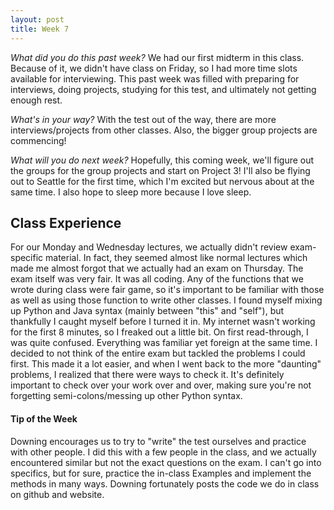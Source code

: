 ```yaml
---
layout: post
title: Week 7
---
```


_What did you do this past week?_ We had our first midterm in this class. Because of it, we didn't have class on Friday, so I had more time slots available for interviewing. This past week was filled with preparing for interviews, doing projects, studying for this test, and ultimately not getting enough rest. 

_What's in your way?_ With the test out of the way, there are more interviews/projects from other classes. Also, the bigger group projects are commencing!

_What will you do next week?_ Hopefully, this coming week, we'll figure out the groups for the group projects and start on Project 3! I'll also be flying out to Seattle for the first time, which I'm excited but nervous about at the same time.  I also hope to sleep more because I love sleep.

## Class Experience
For our Monday and Wednesday lectures, we actually didn't review exam-specific material. In fact, they seemed almost like normal lectures which made me almost forgot that we actually had an exam on Thursday.
The exam itself was very fair. It was all coding. Any of the functions that we wrote during class were fair game, so it's important to be familiar with those as well as using those function to write other classes.
I found myself mixing up Python and Java syntax (mainly between "this" and "self"), but thankfully I caught myself before I turned it in.
My internet wasn't working for the first 8 minutes, so I freaked out a little bit. On first read-through, I was quite confused. Everything was familiar yet foreign at the same time. I decided to not think of the entire exam but tackled the problems I could first. This made it a lot easier, and when I went back to the more "daunting" problems, I realized that there were ways to check it.
It's definitely important to check over your work over and over, making sure you're not forgetting semi-colons/messing up other Python syntax.


#### Tip of the Week
Downing encourages us to try to "write" the test ourselves and practice with other people. I did this with a few people in the class, and we actually encountered similar but not the exact questions on the exam. I can't go into specifics, but for sure, practice the in-class Examples and implement the methods in many ways. Downing fortunately posts the code we do in class on github and website.
